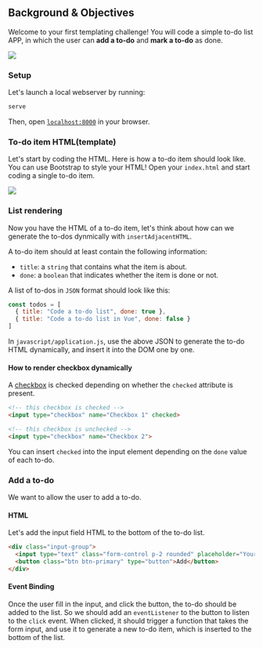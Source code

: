 ## Background & Objectives

Welcome to your first templating challenge! You will code a simple to-do list APP, in which the user can **add a to-do** and **mark a to-do** as done.

![](https://raw.githubusercontent.com/lewagon/fullstack-images/master/frontend/simple-to-do.gif)

### Setup

Let's launch a local webserver by running:

```bash
serve
```

Then, open [`localhost:8000`](http://localhost:8000) in your browser.

### To-do item HTML(template)

Let's start by coding the HTML. Here is how a to-do item should look like. You can use Bootstrap to style your HTML! Open your `index.html` and start coding a single to-do item.

![](https://raw.githubusercontent.com/lewagon/fullstack-images/master/frontend/to-do-item-layout.gif)

### List rendering

Now you have the HTML of a to-do item, let's think about how can we generate the to-dos dynmically with `insertAdjacentHTML`.

A to-do item should at least contain the following information:

- `title`: a `string` that contains what the item is about.
- `done`: a `boolean` that indicates whether the item is done or not.

A list of to-dos in `JSON` format should look like this:

```js
const todos = [
  { title: "Code a to-do list", done: true },
  { title: "Code a to-do list in Vue", done: false }
]
```

In `javascript/application.js`, use the above JSON to generate the to-do HTML dynamically, and insert it into the DOM one by one.

#### How to render checkbox dynamically

A [checkbox](https://developer.mozilla.org/en-US/docs/Web/HTML/Element/input/checkbox) is checked depending on whether the `checked` attribute is present.

```html
<!-- this checkbox is checked -->
<input type="checkbox" name="Checkbox 1" checked>

<!-- this checkbox is unchecked -->
<input type="checkbox" name="Checkbox 2">
```

You can insert `checked` into the input element depending on the `done` value of each to-do.

### Add a to-do

We want to allow the user to add a to-do.

#### HTML

Let's add the input field HTML to the bottom of the to-do list.

```html
<div class="input-group">
  <input type="text" class="form-control p-2 rounded" placeholder="Your task goes here">
  <button class="btn btn-primary" type="button">Add</button>
</div>
```

#### Event Binding

Once the user fill in the input, and click the button, the to-do should be added to the list. So we should add an `eventListener` to the button to listen to the `click` event. When clicked, it should trigger a function that takes the form input, and use it to generate a new to-do item, which is inserted to the bottom of the list.
